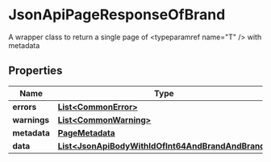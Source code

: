 

# JsonApiPageResponseOfBrand

A wrapper class to return a single page of <typeparamref name=\"T\" /> with metadata

## Properties

Name | Type | Description | Notes
------------ | ------------- | ------------- | -------------
**errors** | [**List&lt;CommonError&gt;**](CommonError.md) |  |  [optional]
**warnings** | [**List&lt;CommonWarning&gt;**](CommonWarning.md) |  |  [optional]
**metadata** | [**PageMetadata**](PageMetadata.md) |  |  [optional]
**data** | [**List&lt;JsonApiBodyWithIdOfInt64AndBrandAndBrand&gt;**](JsonApiBodyWithIdOfInt64AndBrandAndBrand.md) |  | 




